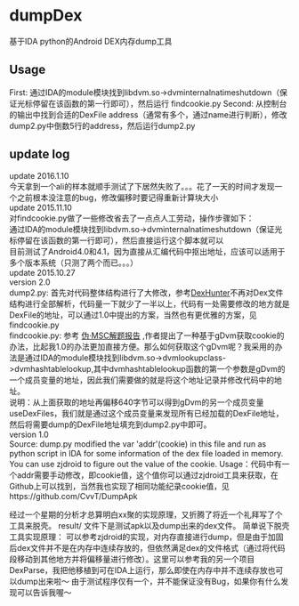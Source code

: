 # dumpDex
基于IDA python的Android DEX内存dump工具

## Usage
First: 通过IDA的module模块找到libdvm.so->dvminternalnatimeshutdown（保证光标停留在该函数的第一行即可），然后运行
findcookie.py
Second: 从控制台的输出中找到合适的DexFile address（通常有多个，通过name进行判断），修改dump2.py中倒数5行的address，然后运行dump2.py

## update log
update 2016.1.10<br>
今天拿到一个ali的样本就顺手测试了下居然失败了。。。花了一天的时间才发现一个之前根本没注意的bug，修改偏移时要记得重新计算块大小<br>
update 2015.11.10<br>
对findcookie.py做了一些修改省去了一点点人工劳动，操作步骤如下：<br>
通过IDA的module模块找到libdvm.so->dvminternalnatimeshutdown（保证光标停留在该函数的第一行即可），然后直接运行这个脚本就可以<br>
目前测试了Android4.0和4.1，因为直接从汇编代码中抠出地址，应该可以适用于多个版本系统（只测了两个而已。。。）<br>
update 2015.10.27<br>
version 2.0<br>
dump2.py: 首先对代码整体结构进行了大修改，参考[DexHunter](https://github.com/zyq8709/DexHunter)不再对Dex文件结构进行全部解析，代码量一下就少了一半以上，代码有一处需要修改的地方就是DexFile的地址，可以通过1.0中提出的方案，当然也有更优雅的方案，见findcookie.py<br>
findcookie.py: 参考 [伪·MSC解题报告](http://bbs.pediy.com/showthread.php?t=197244) ,作者提出了一种基于gDvm获取cookie的办法，比起我1.0的办法更加直接方便。那么如何获取这个gDvm呢？我采用的办法是通过IDA的module模块找到libdvm.so->dvmlookupclass->dvmhashtablelookup,其中dvmhashtablelookup函数的第一个参数是gDvm的一个成员变量的地址，因此我们需要做的就是将这个地址记录并修改代码中的地址。<br>
说明：从上面获取的地址再偏移640字节可以得到gDvm的另一个成员变量useDexFiles，我们就是通过这个成员变量来发现所有已经加载的DexFile地址，然后将需要dump的DexFile地址填充到dump2.py中即可。<br>
version 1.0<br>
Source: dump.py modified the var 'addr'(cookie) in this file and run as python script in IDA for some information of the dex file loaded in memory. You can use zjdroid to figure out the value of the cookie.
Usage：代码中有一个addr需要手动修改，即cookie值，这个值你可以通过zjdroid工具来获取，在Github上可以找到，当然我也实现了相同功能纪录cookie值，见https://github.com/CvvT/DumpApk

经过一个星期的分析才总算明白xx聚的实现原理，又折腾了将近一个礼拜写了个工具来脱壳。 result/ 文件下是测试apk以及dump出来的dex文件。
简单说下脱壳工具实现原理： 可以参考zjdroid的实现，对内存直接进行dump，但是由于加固后dex文件并不是在内存中连续存放的，但依然满足dex的文件格式（通过将代码段移动到其他地方并将偏移量进行修改）。这里可以参考我的另一个项目DexParse，我把他移植到可在IDA上运行，那么即使在内存中并不连续存放也可以dump出来啦～
由于测试程序仅有一个，并不能保证没有Bug，如果你有什么发现可以告诉我喔～

